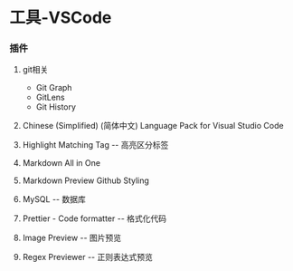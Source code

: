 # 工具-VSCode

### 插件

1. git相关
   - Git Graph 
   - GitLens
   - Git History

2. Chinese (Simplified) (简体中文) Language Pack for Visual Studio Code
3. Highlight Matching Tag -- 高亮区分标签
4. Markdown All in One
5. Markdown Preview Github Styling
6. MySQL -- 数据库
7. Prettier - Code formatter -- 格式化代码
8. Image Preview -- 图片预览
9. Regex Previewer -- 正则表达式预览
